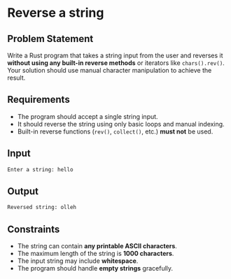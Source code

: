 # Reverse a string

## Problem Statement

Write a Rust program that takes a string input from the user and reverses it **without using any built-in reverse methods** or iterators like `chars().rev()`. Your solution should use manual character manipulation to achieve the result.

## Requirements

- The program should accept a single string input.
- It should reverse the string using only basic loops and manual indexing.
- Built-in reverse functions (`rev()`, `collect()`, etc.) **must not** be used.

## Input

```bash
Enter a string: hello
```

## Output

```bash
Reversed string: olleh
```

## Constraints

- The string can contain **any printable ASCII characters**.
- The maximum length of the string is **1000 characters**.
- The input string may include **whitespace**.
- The program should handle **empty strings** gracefully.
